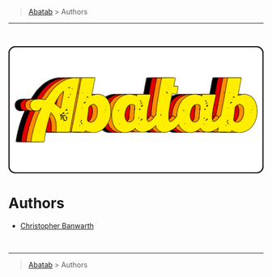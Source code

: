 <!-- A generic AUTHORS.md template for a GitHub repository [b220907] -->
<!-- Last updated: 9.7.22 -->

<!-- DOCUMENTATION BREADCRUMBS -->
> [Abatab][CURRENT-BRANCH-URL] > Authors
***

<br>
<div align="center">

  <!-- REPOSITORY LOGO -->
  [![REPOSITORY-LOGO][REPOSITORY-LOGO]][CURRENT-BRANCH-URL]

</div>

# Authors

* [Christopher Banwarth][CHRISTOPHER-BANWARTH]

<br>

<!-- DOCUMENTATION BREADCRUMBS -->
***
> [Abatab][CURRENT-BRANCH-URL] > Authors

<!-- REFERENCE LINKS: REPOSITORY -->
[REPOSITORY-URL]: https://github.com/spectrum-health-systems/Abatab
[CURRENT-BRANCH-URL]: ../../../README.md
[REPOSITORY-LOGO]: ../../Logos/RepositoryLogo.png

<!-- REFERENCE LINKS: AUTHORS -->
[CHRISTOPHER-BANWARTH]: https://github.com/APrettyCoolProgram